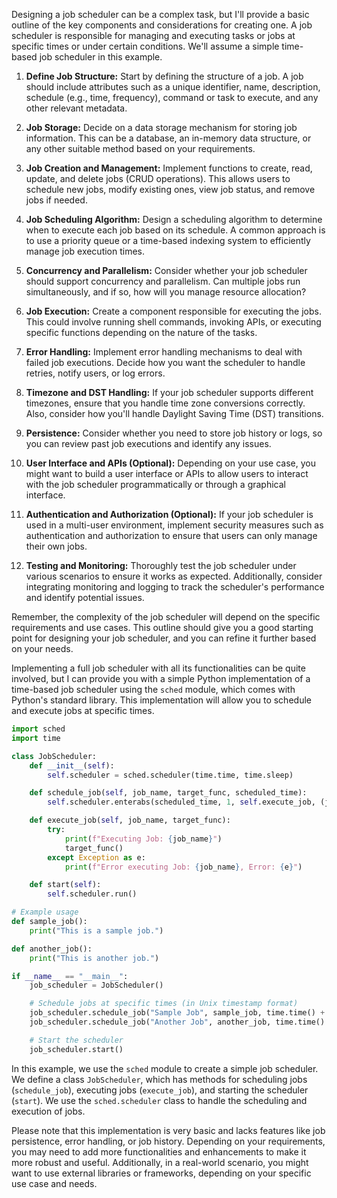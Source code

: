 Designing a job scheduler can be a complex task, but I'll provide a basic outline of the key components and considerations for creating one. A job scheduler is responsible for managing and executing tasks or jobs at specific times or under certain conditions. We'll assume a simple time-based job scheduler in this example.

1. **Define Job Structure:**
   Start by defining the structure of a job. A job should include attributes such as a unique identifier, name, description, schedule (e.g., time, frequency), command or task to execute, and any other relevant metadata.

2. **Job Storage:**
   Decide on a data storage mechanism for storing job information. This can be a database, an in-memory data structure, or any other suitable method based on your requirements.

3. **Job Creation and Management:**
   Implement functions to create, read, update, and delete jobs (CRUD operations). This allows users to schedule new jobs, modify existing ones, view job status, and remove jobs if needed.

4. **Job Scheduling Algorithm:**
   Design a scheduling algorithm to determine when to execute each job based on its schedule. A common approach is to use a priority queue or a time-based indexing system to efficiently manage job execution times.

5. **Concurrency and Parallelism:**
   Consider whether your job scheduler should support concurrency and parallelism. Can multiple jobs run simultaneously, and if so, how will you manage resource allocation?

6. **Job Execution:**
   Create a component responsible for executing the jobs. This could involve running shell commands, invoking APIs, or executing specific functions depending on the nature of the tasks.

7. **Error Handling:**
   Implement error handling mechanisms to deal with failed job executions. Decide how you want the scheduler to handle retries, notify users, or log errors.

8. **Timezone and DST Handling:**
   If your job scheduler supports different timezones, ensure that you handle time zone conversions correctly. Also, consider how you'll handle Daylight Saving Time (DST) transitions.

9. **Persistence:**
   Consider whether you need to store job history or logs, so you can review past job executions and identify any issues.

10. **User Interface and APIs (Optional):**
    Depending on your use case, you might want to build a user interface or APIs to allow users to interact with the job scheduler programmatically or through a graphical interface.

11. **Authentication and Authorization (Optional):**
    If your job scheduler is used in a multi-user environment, implement security measures such as authentication and authorization to ensure that users can only manage their own jobs.

12. **Testing and Monitoring:**
    Thoroughly test the job scheduler under various scenarios to ensure it works as expected. Additionally, consider integrating monitoring and logging to track the scheduler's performance and identify potential issues.

Remember, the complexity of the job scheduler will depend on the specific requirements and use cases. This outline should give you a good starting point for designing your job scheduler, and you can refine it further based on your needs.

Implementing a full job scheduler with all its functionalities can be quite involved, but I can provide you with a simple Python implementation of a time-based job scheduler using the `sched` module, which comes with Python's standard library. This implementation will allow you to schedule and execute jobs at specific times.

```python
import sched
import time

class JobScheduler:
    def __init__(self):
        self.scheduler = sched.scheduler(time.time, time.sleep)

    def schedule_job(self, job_name, target_func, scheduled_time):
        self.scheduler.enterabs(scheduled_time, 1, self.execute_job, (job_name, target_func))

    def execute_job(self, job_name, target_func):
        try:
            print(f"Executing Job: {job_name}")
            target_func()
        except Exception as e:
            print(f"Error executing Job: {job_name}, Error: {e}")

    def start(self):
        self.scheduler.run()

# Example usage
def sample_job():
    print("This is a sample job.")

def another_job():
    print("This is another job.")

if __name__ == "__main__":
    job_scheduler = JobScheduler()

    # Schedule jobs at specific times (in Unix timestamp format)
    job_scheduler.schedule_job("Sample Job", sample_job, time.time() + 5)  # Schedule after 5 seconds
    job_scheduler.schedule_job("Another Job", another_job, time.time() + 10)  # Schedule after 10 seconds

    # Start the scheduler
    job_scheduler.start()
```

In this example, we use the `sched` module to create a simple job scheduler. We define a class `JobScheduler`, which has methods for scheduling jobs (`schedule_job`), executing jobs (`execute_job`), and starting the scheduler (`start`). We use the `sched.scheduler` class to handle the scheduling and execution of jobs.

Please note that this implementation is very basic and lacks features like job persistence, error handling, or job history. Depending on your requirements, you may need to add more functionalities and enhancements to make it more robust and useful. Additionally, in a real-world scenario, you might want to use external libraries or frameworks, depending on your specific use case and needs.